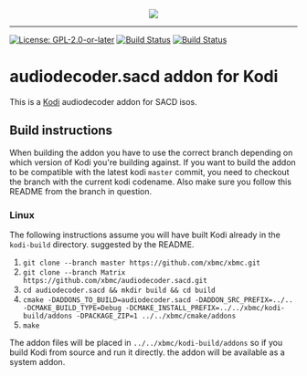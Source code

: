<p align="center">
  <img src="audiodecoder.sacd/icon.png" />
</p>

------------------

[![License: GPL-2.0-or-later](https://img.shields.io/badge/License-GPL%20v2+-blue.svg)](LICENSE.md)
[![Build Status](https://dev.azure.com/teamkodi/binary-addons/_apis/build/status/xbmc.audiodecoder.sacd?branchName=Matrix)](https://dev.azure.com/teamkodi/binary-addons/_build/latest?definitionId=74&branchName=Matrix)
[![Build Status](https://jenkins.kodi.tv/view/Addons/job/xbmc/job/audiodecoder.sacd/job/Matrix/badge/icon)](https://jenkins.kodi.tv/blue/organizations/jenkins/xbmc%2Faudiodecoder.sacd/branches/)
<!--- [![Build Status](https://ci.appveyor.com/api/projects/status/github/xbmc/audiodecoder.sacd?branch=Matrix&svg=true)](https://ci.appveyor.com/project/xbmc/audiodecoder-sacd?branch=Matrix) -->

# audiodecoder.sacd addon for Kodi

This is a [Kodi](https://kodi.tv) audiodecoder addon for SACD isos.

## Build instructions

When building the addon you have to use the correct branch depending on which version of Kodi you're building against.
If you want to build the addon to be compatible with the latest kodi `master` commit, you need to checkout the branch with the current kodi codename.
Also make sure you follow this README from the branch in question.

### Linux

The following instructions assume you will have built Kodi already in the `kodi-build` directory.
suggested by the README.

1. `git clone --branch master https://github.com/xbmc/xbmc.git`
2. `git clone --branch Matrix https://github.com/xbmc/audiodecoder.sacd.git`
3. `cd audiodecoder.sacd && mkdir build && cd build`
4. `cmake -DADDONS_TO_BUILD=audiodecoder.sacd -DADDON_SRC_PREFIX=../.. -DCMAKE_BUILD_TYPE=Debug -DCMAKE_INSTALL_PREFIX=../../xbmc/kodi-build/addons -DPACKAGE_ZIP=1 ../../xbmc/cmake/addons`
5. `make`

The addon files will be placed in `../../xbmc/kodi-build/addons` so if you build Kodi from source and run it directly.
the addon will be available as a system addon.
